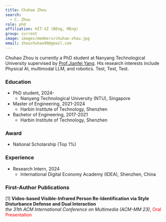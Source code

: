 ```yaml
---
title: Chuhao Zhou
search:
  - C. Zhou
role: phd
affiliation: HIT-SZ (BEng, MEng)
group: current
image: images/members/chuhao-zhou.jpg
email: zhouchuhao99@gmail.com
---
```

 
Chuhao Zhou is currently a PhD student at Nanyang Technological University supervised by [Prof.Jianfei Yang](https://marsyang.site/). His research interests include Physical AI, multimodal LLM, and robotics. Test, Test, Test.

### Education
- PhD student, 2024-
  - Nanyang Technological University (NTU), Singapore
- Master of Engineering, 2021-2024
  - Harbin Institute of Technology, Shenzhen
- Bachelor of Engineering, 2017-2021
  - Harbin Institute of Technology, Shenzhen

### Award
- National Scholarship (Top 1%)

### Experience
- Research Intern, 2024
  - International Digital Economy Academy (IDEA), Shenzhen, China

### First-Author Publications
[1] **Video-based Visible-Infrared Person Re-Identification via Style Disturbance Defense and Dual Interaction**    
*the 31th ACM International Conference on Multimedia (ACM-MM 23)*, <span style="color: red;">Oral Presentation</span>
